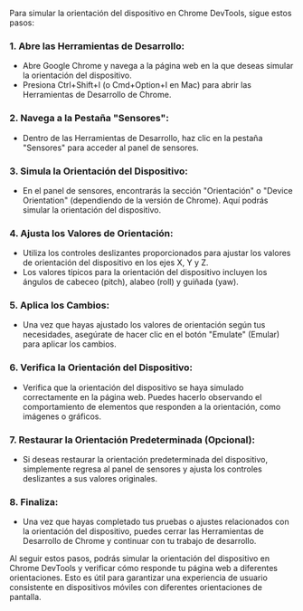 Para simular la orientación del dispositivo en Chrome DevTools, sigue estos pasos:

### 1. Abre las Herramientas de Desarrollo:
- Abre Google Chrome y navega a la página web en la que deseas simular la orientación del dispositivo.
- Presiona Ctrl+Shift+I (o Cmd+Option+I en Mac) para abrir las Herramientas de Desarrollo de Chrome.

### 2. Navega a la Pestaña "Sensores":
- Dentro de las Herramientas de Desarrollo, haz clic en la pestaña "Sensores" para acceder al panel de sensores.

### 3. Simula la Orientación del Dispositivo:
- En el panel de sensores, encontrarás la sección "Orientación" o "Device Orientation" (dependiendo de la versión de Chrome). Aquí podrás simular la orientación del dispositivo.

### 4. Ajusta los Valores de Orientación:
- Utiliza los controles deslizantes proporcionados para ajustar los valores de orientación del dispositivo en los ejes X, Y y Z.
- Los valores típicos para la orientación del dispositivo incluyen los ángulos de cabeceo (pitch), alabeo (roll) y guiñada (yaw).

### 5. Aplica los Cambios:
- Una vez que hayas ajustado los valores de orientación según tus necesidades, asegúrate de hacer clic en el botón "Emulate" (Emular) para aplicar los cambios.

### 6. Verifica la Orientación del Dispositivo:
- Verifica que la orientación del dispositivo se haya simulado correctamente en la página web. Puedes hacerlo observando el comportamiento de elementos que responden a la orientación, como imágenes o gráficos.

### 7. Restaurar la Orientación Predeterminada (Opcional):
- Si deseas restaurar la orientación predeterminada del dispositivo, simplemente regresa al panel de sensores y ajusta los controles deslizantes a sus valores originales.

### 8. Finaliza:
- Una vez que hayas completado tus pruebas o ajustes relacionados con la orientación del dispositivo, puedes cerrar las Herramientas de Desarrollo de Chrome y continuar con tu trabajo de desarrollo.

Al seguir estos pasos, podrás simular la orientación del dispositivo en Chrome DevTools y verificar cómo responde tu página web a diferentes orientaciones. Esto es útil para garantizar una experiencia de usuario consistente en dispositivos móviles con diferentes orientaciones de pantalla.